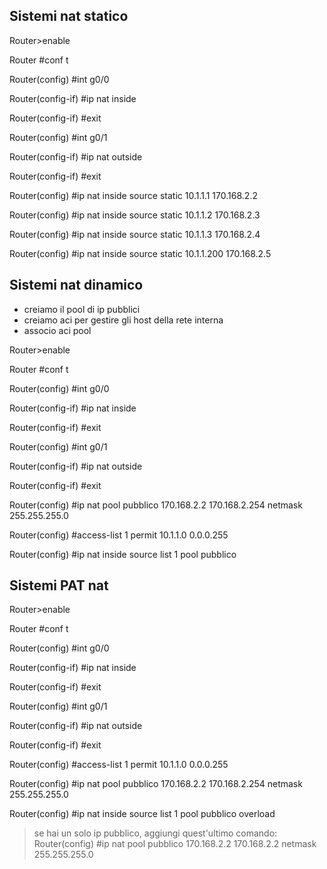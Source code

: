 ﻿## Sistemi nat statico
Router>enable

Router #conf t

Router(config) #int g0/0

Router(config-if) #ip nat inside

Router(config-if) #exit

Router(config) #int g0/1

Router(config-if) #ip nat outside

Router(config-if) #exit

Router(config) #ip nat inside source static 10.1.1.1 170.168.2.2

Router(config) #ip nat inside source static 10.1.1.2 170.168.2.3

Router(config) #ip nat inside source static 10.1.1.3 170.168.2.4

Router(config) #ip nat inside source static 10.1.1.200 170.168.2.5

## Sistemi nat dinamico

- creiamo il pool di ip pubblici
- creiamo aci per gestire gli host della rete interna 
- associo aci pool

Router>enable

Router #conf t

Router(config) #int g0/0

Router(config-if) #ip nat inside

Router(config-if) #exit

Router(config) #int g0/1

Router(config-if) #ip nat outside

Router(config-if) #exit

Router(config) #ip nat pool pubblico 170.168.2.2 170.168.2.254 netmask 255.255.255.0

Router(config) #access-list 1 permit 10.1.1.0 0.0.0.255

Router(config) #ip nat inside source list 1 pool pubblico

## Sistemi PAT nat 

Router>enable

Router #conf t

Router(config) #int g0/0

Router(config-if) #ip nat inside

Router(config-if) #exit

Router(config) #int g0/1

Router(config-if) #ip nat outside

Router(config-if) #exit

Router(config) #access-list 1 permit 10.1.1.0 0.0.0.255

Router(config) #ip nat pool pubblico 170.168.2.2 170.168.2.254 netmask 255.255.255.0

Router(config) #ip nat inside source list 1 pool pubblico overload

> se hai un solo ip pubblico, aggiungi quest'ultimo comando:
Router(config) #ip nat pool pubblico 170.168.2.2 170.168.2.2 netmask 255.255.255.0
